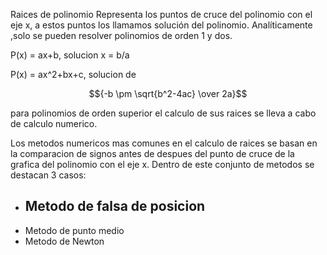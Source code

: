 Raices de polinomio
Representa los puntos de cruce del polinomio con el eje x,
a estos puntos los llamamos solución del
polinomio. Analíticamente ,solo se pueden resolver
polinomios de orden 1 y dos.

P(x) = ax+b, solucion x = b/a

P(x) = ax^2+bx+c, solucion de 

$${-b \pm \sqrt{b^2-4ac} \over 2a}$$

para polinomios de orden superior el calculo de sus raices se lleva
a cabo de calculo numerico.

Los metodos numericos mas comunes en el calculo de raices se basan
en la comparacion de signos antes de despues del punto de cruce de la grafica del
polinomio con el eje x. Dentro de este conjunto de metodos se destacan 3 casos:


- Metodo de falsa de posicion
  - 
- Metodo de punto medio
- Metodo de Newton
 
    